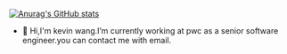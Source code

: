 [![Anurag's GitHub stats](https://github-readme-stats.vercel.app/api?username=wangcongbirley&count_private=true&show_icons=true&theme=calm)](https://github.com/anuraghazra/github-readme-stats)
- 👋 Hi,I'm kevin wang.I’m currently working at pwc as a senior software engineer.you can contact me with email.
